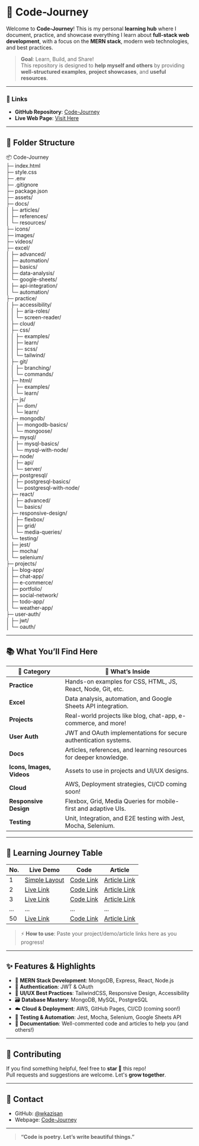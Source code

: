 # 🚀 Code-Journey

Welcome to **Code-Journey**! This is my personal **learning hub** where I document, practice, and showcase everything I learn about **full-stack web development**, with a focus on the **MERN stack**, modern web technologies, and best practices.

> **Goal**: Learn, Build, and Share!  
> This repository is designed to **help myself and others** by providing **well-structured examples**, **project showcases**, and **useful resources**.

---

### 🔗 Links

- **GitHub Repository**: [Code-Journey](https://github.com/wkazisan/Code-Journey)
- **Live Web Page**: [Visit Here](https://wkazisan.github.io/Code-Journey/)

---

## 📂 Folder Structure

📦 Code-Journey<br>
├─ index.html<br>
├─ style.css<br>
├─ .env<br>
├─ .gitignore<br>
├─ package.json<br>
├─ assets/<br>
├─ docs/<br>
│ ├─ articles/<br>
│ ├─ references/<br>
│ └─ resources/<br>
├─ icons/<br>
├─ images/<br>
├─ videos/<br>
├─ excel/<br>
│ ├─ advanced/<br>
│ ├─ automation/<br>
│ ├─ basics/<br>
│ ├─ data-analysis/<br>
│ └─ google-sheets/<br>
│ ├─ api-integration/<br>
│ └─ automation/<br>
├─ practice/<br>
│ ├─ accessibility/<br>
│ │ ├─ aria-roles/<br>
│ │ └─ screen-reader/<br>
│ ├─ cloud/<br>
│ ├─ css/<br>
│ │ ├─ examples/<br>
│ │ ├─ learn/<br>
│ │ ├─ scss/<br>
│ │ └─ tailwind/<br>
│ ├─ git/<br>
│ │ ├─ branching/<br>
│ │ └─ commands/<br>
│ ├─ html/<br>
│ │ ├─ examples/<br>
│ │ └─ learn/<br>
│ ├─ js/<br>
│ │ ├─ dom/<br>
│ │ └─ learn/<br>
│ ├─ mongodb/<br>
│ │ ├─ mongodb-basics/<br>
│ │ └─ mongoose/<br>
│ ├─ mysql/<br>
│ │ ├─ mysql-basics/<br>
│ │ └─ mysql-with-node/<br>
│ ├─ node/<br>
│ │ ├─ api/<br>
│ │ └─ server/<br>
│ ├─ postgresql/<br>
│ │ ├─ postgresql-basics/<br>
│ │ └─ postgresql-with-node/<br>
│ ├─ react/<br>
│ │ ├─ advanced/<br>
│ │ └─ basics/<br>
│ ├─ responsive-design/<br>
│ │ ├─ flexbox/<br>
│ │ ├─ grid/<br>
│ │ └─ media-queries/<br>
│ └─ testing/<br>
│ ├─ jest/<br>
│ ├─ mocha/<br>
│ └─ selenium/<br>
├─ projects/<br>
│ ├─ blog-app/<br>
│ ├─ chat-app/<br>
│ ├─ e-commerce/<br>
│ ├─ portfolio/<br>
│ ├─ social-network/<br>
│ ├─ todo-app/<br>
│ └─ weather-app/<br>
├─ user-auth/<br>
│ ├─ jwt/<br>
│ └─ oauth/<br>

---

## 📚 What You’ll Find Here

| 📁 **Category**           | 📄 **What’s Inside**                                               |
| ------------------------- | ------------------------------------------------------------------ |
| **Practice**              | Hands-on examples for CSS, HTML, JS, React, Node, Git, etc.        |
| **Excel**                 | Data analysis, automation, and Google Sheets API integration.      |
| **Projects**              | Real-world projects like blog, chat-app, e-commerce, and more!     |
| **User Auth**             | JWT and OAuth implementations for secure authentication systems.   |
| **Docs**                  | Articles, references, and learning resources for deeper knowledge. |
| **Icons, Images, Videos** | Assets to use in projects and UI/UX designs.                       |
| **Cloud**                 | AWS, Deployment strategies, CI/CD coming soon!                     |
| **Responsive Design**     | Flexbox, Grid, Media Queries for mobile-first and adaptive UIs.    |
| **Testing**               | Unit, Integration, and E2E testing with Jest, Mocha, Selenium.     |

---

## 📜 Learning Journey Table

| No. | Live Demo      | Code           | Article           |
| --- | -------------- | -------------- | ----------------- |
| 1   | [Simple Layout](https://wkazisan.github.io/Code-Journey/practice/css/examples/boxes.html) | [Code Link](https://github.com/wkazisan/Code-Journey/tree/main/practice/css/examples) | [Article Link](#) |
| 2   | [Live Link](#) | [Code Link](#) | [Article Link](#) |
| 3   | [Live Link](#) | [Code Link](#) | [Article Link](#) |
| ... | ...            | ...            | ...               |
| 50  | [Live Link](#) | [Code Link](#) | [Article Link](#) |

> ⚡ **How to use**: Paste your project/demo/article links here as you progress!

---

## ✨ Features & Highlights

- 🚀 **MERN Stack Development**: MongoDB, Express, React, Node.js
- 🔐 **Authentication**: JWT & OAuth
- 🎨 **UI/UX Best Practices**: TailwindCSS, Responsive Design, Accessibility
- 🗃️ **Database Mastery**: MongoDB, MySQL, PostgreSQL
- ☁️ **Cloud & Deployment**: AWS, GitHub Pages, CI/CD (coming soon!)
- 🔧 **Testing & Automation**: Jest, Mocha, Selenium, Google Sheets API
- 📝 **Documentation**: Well-commented code and articles to help you (and others!)

---

## 📢 Contributing

If you find something helpful, feel free to **star 🌟** this repo!  
Pull requests and suggestions are welcome. Let's **grow together**.

---

## 📧 Contact

- GitHub: [@wkazisan](https://github.com/wkazisan)
- Webpage: [Code-Journey](https://wkazisan.github.io/Code-Journey/)

---

> **“Code is poetry. Let’s write beautiful things.”**
